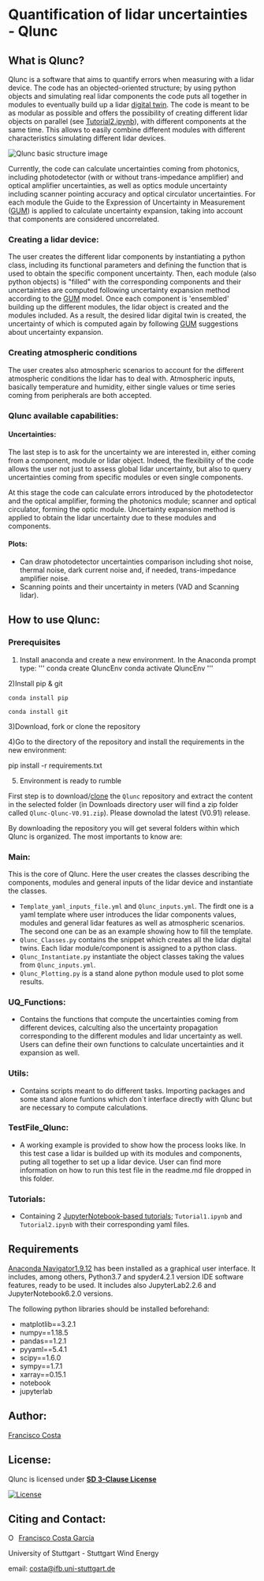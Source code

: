 # **Quantification of lidar uncertainties - Qlunc**

## What is Qlunc?
Qlunc is a software that aims to quantify errors when measuring with a lidar device. The code has an objected-oriented structure; by using python objects and simulating real lidar components the code puts all together in modules to eventually build up a lidar [digital twin](https://en.wikipedia.org/wiki/Digital_twin). The code is meant to be as modular as possible and offers the possibility of creating different lidar objects on parallel (see [Tutorial2.ipynb](https://github.com/SWE-UniStuttgart/Qlunc/blob/main/Tutorials/Tutorial2.ipynb)), with different components at the same time. This allows to easily combine different modules with different characteristics simulating different lidar devices.

![Qlunc basic structure image](https://github.com/SWE-UniStuttgart/Qlunc/blob/main/Pictures_repo_/Qlunc_GralStructure.JPG)

Currently, the code can calculate uncertainties coming from photonics, including photodetector (with or without trans-impedance amplifier) and optical amplifier uncertainties, as well as optics module uncertainty including scanner pointing accuracy and optical circulator uncertainties. For each module the Guide to the Expression of Uncertainty in Measurement ([GUM](http://www.bipm.org/en/publications/guides/gum.html)) is applied to calculate uncertainty expansion, taking into account that components are considered uncorrelated. 

### Creating a lidar device:

The user creates the different lidar components by instantiating a python class, including its functional parameters and defining the function that is used to obtain the specific component uncertainty. Then, each module (also python objects) is "filled" with the corresponding components and their uncertainties are computed following uncertainty expansion method according to the [GUM](http://www.bipm.org/en/publications/guides/gum.html) model. Once each component is 'ensembled' building up the different modules, the lidar object is created and the modules included. As a result, the desired lidar digital twin is created, the uncertainty of which is computed again by following [GUM](http://www.bipm.org/en/publications/guides/gum.html) suggestions about uncertainty expansion.

### Creating atmospheric conditions
The user creates also atmospheric scenarios to account for the different atmospheric conditions the lidar has to deal with. Atmospheric inputs, basically temperature 
and humidity, either single values or time series coming from peripherals are both accepted.

### Qlunc available capabilities:

#### Uncertainties:
The last step is to ask for the uncertainty we are interested in, either coming from a component, module or lidar object. Indeed, the flexibility of the code allows the 
user not just to assess global lidar uncertainty,  but also to query uncertainties coming from specific modules or even single components.

At this stage the code can calculate errors introduced by the photodetector and the optical amplifier, forming the photonics module; scanner and optical circulator, forming the optic module. Uncertainty expansion method is applied to obtain the lidar uncertainty due to these modules and components.

#### Plots: 
 - Can draw photodetector uncertainties comparison including shot noise, thermal noise, dark current noise and, if needed, trans-impedance amplifier noise.
 - Scanning points and their uncertainty in meters (VAD and Scanning lidar).

## How to use Qlunc:

### Prerequisites

1) Install anaconda and create a new environment. In the Anaconda prompt type:
'''
conda create QluncEnv
conda activate QluncEnv
'''

2)Install pip & git

``conda install pip``

``conda install git``

3)Download, fork or clone the repository

4)Go to the directory of the repository and install the requirements in the new environment:

pip install -r requirements.txt

5) Environment is ready to rumble


First step is to download/[clone](https://docs.github.com/en/github/creating-cloning-and-archiving-repositories/cloning-a-repository) the `Qlunc` repository and extract the content in the selected folder (in Downloads directory user will find a zip folder called `Qlunc-Qlunc-V0.91.zip`).  Please downolad the latest (V0.91) release.


By downloading the repository you will get several folders within which Qlunc is organized. The most importants to know are:
### Main:
This is the core of Qlunc. Here the user creates the classes describing the components, modules and general inputs of the lidar device and instantiate the classes.
 - `Template_yaml_inputs_file.yml` and `Qlunc_inputs.yml`. The firdt one is a yaml template where user introduces the lidar components values, modules and general lidar features as well as atmospheric scenarios. The second one can be as an example showing how to fill the template.
 - `Qlunc_Classes.py` contains the snippet which creates all the lidar digital twins. Each lidar module/component is assigned to a python class.
 - `Qlunc_Instantiate.py` instantiate the object classes taking the values from `Qlunc_inputs.yml`.
 - `Qlunc_Plotting.py` is a stand alone python module used to plot some results.
### UQ_Functions: 
 - Contains the functions that compute the uncertainties coming from different devices, calculting also the uncertainty propagation corresponding to the different      modules and lidar uncertainty as well. Users can define their own functions to calculate uncertainties and it expansion as well. 
### Utils:
 - Contains scripts meant to do different tasks. Importing packages and some stand alone funtions which don´t interface directly with Qlunc but are necessary to compute calculations.
###  TestFile_Qlunc:
 - A working example is provided to show how the process looks like. In this test case a lidar is builded up with its modules and components, puting all together to set up a lidar device. User can find more information on how to run this test file in the readme.md file dropped in this folder.
### Tutorials:
- Containing 2 [JupyterNotebook-based tutorials](https://github.com/SWE-UniStuttgart/Qlunc/tree/Qlunc-V0.9/Tutorials); `Tutorial1.ipynb` and `Tutorial2.ipynb` with their corresponding yaml files. 
## Requirements
[Anaconda Navigator1.9.12](https://www.anaconda.com/products/individual) has been installed as a graphical user interface. It includes, among others, Python3.7 and spyder4.2.1 version IDE software features, ready to be used. It includes also JupyterLab2.2.6 and JupyterNotebook6.2.0 versions.

The following python libraries should be installed beforehand:

- matplotlib==3.2.1
- numpy==1.18.5 
- pandas==1.2.1
- pyyaml==5.4.1
- scipy==1.6.0
- sympy==1.7.1
- xarray==0.15.1
- notebook
- jupyterlab


## Author:
[Francisco Costa](https://www.ifb.uni-stuttgart.de/en/institute/team/Costa-Garcia/)

## License:
Qlunc is licensed under **[SD 3-Clause License](https://github.com/SWE-UniStuttgart/Qlunc/blob/main/LICENSE)**

[![License](https://img.shields.io/badge/License-BSD%203--Clause-blue.svg)](https://opensource.org/licenses/BSD-3-Clause)

## Citing and Contact:

<div itemscope itemtype="https://schema.org/Person"><a itemprop="sameAs" content="https://orcid.org/0000-0003-1318-9677" href="https://orcid.org/0000-0003-1318-9677" target="orcid.widget" rel="me noopener noreferrer" style="vertical-align:top;"><img src="https://orcid.org/sites/default/files/images/orcid_16x16.png" style="width:1em;margin-right:.5em;" alt="ORCID iD icon">Francisco Costa García</a></div>

University of Stuttgart - Stuttgart Wind Energy
 
email: costa@ifb.uni-stuttgart.de
 
